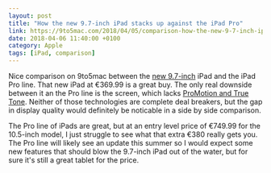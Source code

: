 ```yaml
---
layout: post 
title: "How the new 9.7-inch iPad stacks up against the iPad Pro" 
link: https://9to5mac.com/2018/04/05/comparison-how-the-new-9-7-inch-ipad-stacks-up-against-the-ipad-pro/
date: 2018-04-06 11:40:00 +0100
category: Apple
tags: [iPad, comparison]
---
```


Nice comparison on 9to5mac between the [new 9.7-inch][new97] iPad and the iPad Pro line. That new iPad at €369.99 is a great buy. The only real downside between it an the Pro line is the screen, which lacks [ProMotion and True Tone][displaypro]. Neither of those technologies  are complete deal breakers, but the gap in display quality would definitely be noticable in a side by side comparison. 

The Pro line of iPads are great, but at an entry level price of €749.99 for the 10.5-inch model, I just struggle to see what that extra €380 really gets you. The Pro line will likely see an update this summer so I would expect some new features that should blow the 9.7-inch iPad out of the water, but for sure it's still a great tablet for the price.

[new97]:https://www.theverge.com/2018/4/3/17188626/apple-ipad-review-pencil-processor-2018-education
[displaypro]:https://www.apple.com/ie/newsroom/2017/06/ipad-pro-10-5-and-12-9-inch-models-introduces-worlds-most-advanced-display-breakthrough-performance/

